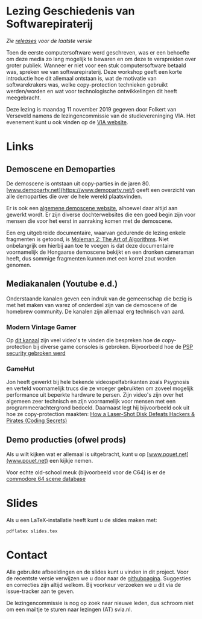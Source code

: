 # Lezing Geschiedenis van Softwarepiraterij

*Zie [releases](https://github.com/FolkertVanVerseveld/lezing_warez/releases/latest) voor de laatste versie*

Toen de eerste computersoftware werd geschreven, was er een behoefte om deze
media zo lang mogelijk te bewaren en om deze te verspreiden over groter publiek.
Wanneer er niet voor een stuk computersoftware betaald was, spreken we van
softwarepiraterij. Deze workshop geeft een korte introductie hoe dit allemaal
ontstaan is, wat de motivatie van softwarekrakers was, welke copy-protection
technieken gebruikt werden/worden en wat voor technologische ontwikkelingen dit
heeft meegebracht.

Deze lezing is maandag 11 november 2019 gegeven door Folkert van Verseveld
namens de lezingencommissie van de studievereninging VIA. Het evenement kunt u
ook vinden op de [VIA website](https://svia.nl/activities/770/).

# Links

## Demoscene en Demoparties

De demoscene is ontstaan uit copy-parties in de jaren 80.
[www.demoparty.net](https://www.demoparty.net/) geeft een overzicht van alle
demoparties die over de hele wereld plaatsvinden.

Er is ook een [algemene demoscene website](https://www.scene.org/), alhoewel
daar altijd aan gewerkt wordt. Er zijn diverse dochterwebsites die een goed
begin zijn voor mensen die voor het eerst in aanraking komen met de demoscene.

Een erg uitgebreide documentaire, waarvan gedurende de lezing enkele fragmenten
is getoond, is [Moleman 2: The Art of Algorithms](https://www.youtube.com/watch?v=iRkZcTg1JWU).
Niet onbelangrijk om hierbij aan toe te voegen is dat deze documentaire
voornamelijk de Hongaarse demoscene bekijkt en een dronken cameraman heeft, dus
sommige fragmenten kunnen met een korrel zout worden genomen.

## Mediakanalen (Youtube e.d.)

Onderstaande kanalen geven een indruk van de gemeenschap die bezig is met het
maken van warez of onderdeel zijn van de demoscene of de homebrew community. De
kanalen zijn allemaal erg technisch van aard.

### Modern Vintage Gamer

Op [dit kanaal](https://www.youtube.com/user/jimako123) zijn veel video's te
vinden die bespreken hoe de copy-protection bij diverse game consoles is
gebroken. Bijvoorbeeld hoe de
[PSP security gebroken werd](https://www.youtube.com/watch?v=qIxKPu20R58)

### GameHut

Jon heeft gewerkt bij hele bekende videospelfabrikanten zoals Psygnosis en
verteld voornamelijk trucs die ze vroeger gebruikten om zoveel mogelijk
performance uit beperkte hardware te persen. Zijn video's zijn over het algemeen
zeer technisch en zijn voornamelijk voor mensen met een programmeerachtergrond
bedoeld.
Daarnaast legt hij bijvoorbeeld ook uit hoe ze copy-protection maakten:
[How a Laser-Shot Disk Defeats Hackers & Pirates (Coding Secrets)](https://www.youtube.com/watch?v=Qaq9vlfoGnA)

## Demo producties (ofwel prods)

Als u wilt kijken wat er allemaal is uitgebracht, kunt u op
[www.pouet.net](www.pouet.net) een kijkje nemen.

Voor echte old-school meuk (bijvoorbeeld voor de C64) is er de [commodore 64
scene database](https://csdb.dk/)

# Slides

Als u een LaTeX-installatie heeft kunt u de slides maken met:
```
pdflatex slides.tex
```

# Contact

Alle gebruikte afbeeldingen en de slides kunt u vinden in dit project. Voor de
recentste versie verwijzen we u door naar de [githubpagina](https://github.com/FolkertVanVerseveld/lezing_warez).
Suggesties en correcties zijn altijd welkom. Bij voorkeur verzoeken we u dit via
de issue-tracker aan te geven.

De lezingencommissie is nog op zoek naar nieuwe leden, dus schroom niet om een
mailtje te sturen naar lezingen (AT) svia.nl.
